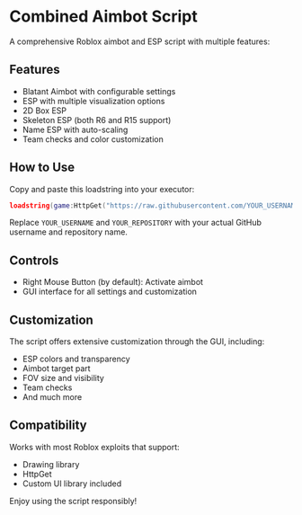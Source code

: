 # Combined Aimbot Script

A comprehensive Roblox aimbot and ESP script with multiple features:

## Features
- Blatant Aimbot with configurable settings
- ESP with multiple visualization options
- 2D Box ESP
- Skeleton ESP (both R6 and R15 support)
- Name ESP with auto-scaling
- Team checks and color customization

## How to Use
Copy and paste this loadstring into your executor:

```lua
loadstring(game:HttpGet("https://raw.githubusercontent.com/YOUR_USERNAME/YOUR_REPOSITORY/main/combined_aimbot.lua"))()
```

Replace `YOUR_USERNAME` and `YOUR_REPOSITORY` with your actual GitHub username and repository name.

## Controls
- Right Mouse Button (by default): Activate aimbot
- GUI interface for all settings and customization

## Customization
The script offers extensive customization through the GUI, including:
- ESP colors and transparency
- Aimbot target part
- FOV size and visibility
- Team checks
- And much more

## Compatibility
Works with most Roblox exploits that support:
- Drawing library
- HttpGet
- Custom UI library included

Enjoy using the script responsibly! 